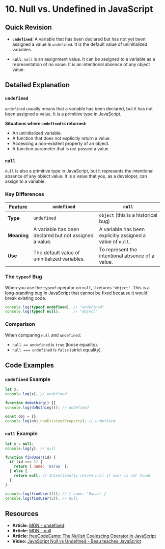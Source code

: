 
# 10. Null vs. Undefined in JavaScript

## Quick Revision

*   **`undefined`**: A variable that has been declared but has not yet been assigned a value is `undefined`. It is the default value of uninitialized variables.

*   **`null`**: `null` is an assignment value. It can be assigned to a variable as a representation of no value. It is an intentional absence of any object value.

## Detailed Explanation

### `undefined`

`undefined` usually means that a variable has been declared, but it has not been assigned a value. It is a primitive type in JavaScript.

**Situations where `undefined` is returned:**

*   An uninitialized variable.
*   A function that does not explicitly return a value.
*   Accessing a non-existent property of an object.
*   A function parameter that is not passed a value.

### `null`

`null` is also a primitive type in JavaScript, but it represents the intentional absence of any object value. It is a value that you, as a developer, can assign to a variable.

### Key Differences

| Feature      | `undefined`                               | `null`                                      |
|--------------|-------------------------------------------|---------------------------------------------|
| **Type**     | `undefined`                               | `object` (this is a historical bug)         |
| **Meaning**  | A variable has been declared but not assigned a value. | A variable has been explicitly assigned a value of `null`. |
| **Use**      | The default value of uninitialized variables. | To represent the intentional absence of a value. |

### The `typeof` Bug

When you use the `typeof` operator on `null`, it returns `"object"`. This is a long-standing bug in JavaScript that cannot be fixed because it would break existing code.

```javascript
console.log(typeof undefined); // "undefined"
console.log(typeof null);      // "object"
```

### Comparison

When comparing `null` and `undefined`:

*   `null == undefined` is `true` (loose equality).
*   `null === undefined` is `false` (strict equality).

## Code Examples

### `undefined` Example

```javascript
let x;
console.log(x); // undefined

function doNothing() {}
console.log(doNothing()); // undefined

const obj = {};
console.log(obj.nonExistentProperty); // undefined
```

### `null` Example

```javascript
let y = null;
console.log(y); // null

function findUser(id) {
  if (id === 1) {
    return { name: 'Baraa' };
  } else {
    return null; // Intentionally return null if user is not found
  }
}

console.log(findUser(1)); // { name: 'Baraa' }
console.log(findUser(2)); // null
```

## Resources

*   **Article:** [MDN - undefined](https://developer.mozilla.org/en-US/docs/Web/JavaScript/Reference/Global_Objects/undefined)
*   **Article:** [MDN - null](https://developer.mozilla.org/en-US/docs/Web/JavaScript/Reference/Global_Objects/null)
*   **Article:** [freeCodeCamp: The Nullish Coalescing Operator in JavaScript](https://www.freecodecamp.org/news/the-nullish-coalescing-operator-in-javascript/)
*   **Video:** [JavaScript Null vs Undefined - Beau teaches JavaScript](https://www.youtube.com/watch?v=10V_4XpL-cM)
